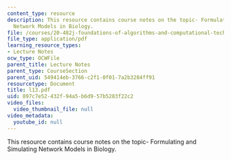 ```yaml
---
content_type: resource
description: This resource contains course notes on the topic- Formulating and Simulating
  Network Models in Biology.
file: /courses/20-482j-foundations-of-algorithms-and-computational-techniques-in-systems-biology-spring-2006/897c7e52432f94a5b6d957b5283f22c2_l13.pdf
file_type: application/pdf
learning_resource_types:
- Lecture Notes
ocw_type: OCWFile
parent_title: Lecture Notes
parent_type: CourseSection
parent_uid: 549414eb-3766-c2f1-0f01-7a2b3284ff91
resourcetype: Document
title: l13.pdf
uid: 897c7e52-432f-94a5-b6d9-57b5283f22c2
video_files:
  video_thumbnail_file: null
video_metadata:
  youtube_id: null
---
```

This resource contains course notes on the topic- Formulating and Simulating Network Models in Biology.

